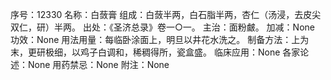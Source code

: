 序号：12330
名称：白蔹膏
组成：白蔹半两，白石脂半两，杏仁（汤浸，去皮尖双仁，研）半两。
出处：《圣济总录》卷一○一。
主治：面粉皻。
加减：None
功效：None
用法用量：每临卧涂面上，明旦以井花水洗之。
制备方法：上为末，更研极细，以鸡子白调和，稀稠得所，瓷盒盛。
临床应用：None
各家论述：None
用药禁忌：None
附注：None
